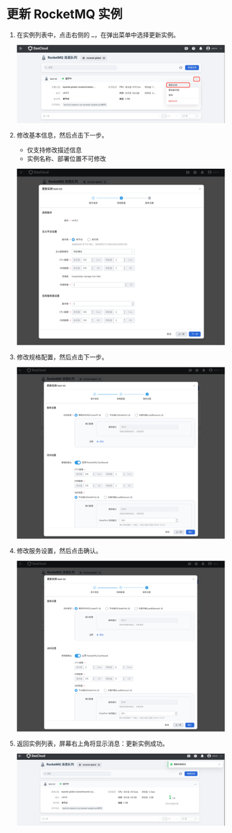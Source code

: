 # 更新 RocketMQ 实例

1. 在实例列表中，点击右侧的 `…`，在弹出菜单中选择更新实例。

    ![update](../images/update00.png)

2. 修改基本信息，然后点击下一步。

    - 仅支持修改描述信息
    - 实例名称、部署位置不可修改

    ![update](../images/update02.png)

3. 修改规格配置，然后点击下一步。

    ![update](../images/update03.png)

4. 修改服务设置，然后点击确认。

    ![update](../images/update04.png)

5. 返回实例列表，屏幕右上角将显示消息：更新实例成功。

    ![update](../images/update05.png)